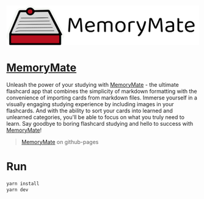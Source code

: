 <p align="center"><a href="https://rtif173.github.io/flashcards-vue/" target="_blank"><img src="https://github.com/Rtif173/flashcards-vue/blob/master/public/big%20logo%20outline.svg"/></a></p>

<h1><a href="https://rtif173.github.io/flashcards-vue/" target="_blank">MemoryMate</a></h1>

Unleash the power of your studying with [MemoryMate](https://rtif173.github.io/flashcards-vue/) - the ultimate flashcard app that combines the simplicity of markdown formatting with the convenience of importing cards from markdown files. Immerse yourself in a visually engaging studying experience by including images in your flashcards. And with the ability to sort your cards into learned and unlearned categories, you'll be able to focus on what you truly need to learn. Say goodbye to boring flashcard studying and hello to success with [MemoryMate](https://rtif173.github.io/flashcards-vue/)!

> [MemoryMate](https://rtif173.github.io/flashcards-vue/) on github-pages
# Run

``` 
yarn install
yarn dev
```
